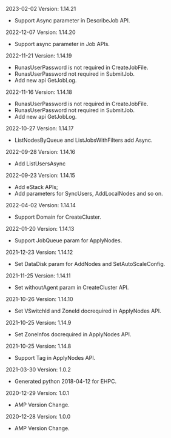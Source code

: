 2023-02-02 Version: 1.14.21
- Support Async parameter in DescribeJob API.

2022-12-07 Version: 1.14.20
- Support async parameter in Job APIs.

2022-11-21 Version: 1.14.19
- RunasUserPassword is not required in CreateJobFile.
- RunasUserPassword not required in SubmitJob.
- Add new api GetJobLog.

2022-11-16 Version: 1.14.18
- RunasUserPassword is not required in CreateJobFile.
- RunasUserPassword not required in SubmitJob.
- Add new api GetJobLog.

2022-10-27 Version: 1.14.17
- ListNodesByQueue and ListJobsWithFilters add Async.

2022-09-28 Version: 1.14.16
- Add ListUsersAsync

2022-09-23 Version: 1.14.15
- Add eStack APIs;
- Add parameters for SyncUsers, AddLocalNodes and so on.

2022-04-02 Version: 1.14.14
- Support Domain for CreateCluster.

2022-01-20 Version: 1.14.13
- Support JobQueue param for ApplyNodes.

2021-12-23 Version: 1.14.12
- Set DataDisk param for AddNodes and SetAutoScaleConfig.

2021-11-25 Version: 1.14.11
- Set withoutAgent param in CreateCluster API.

2021-10-26 Version: 1.14.10
- Set VSwitchId and ZoneId docrequired in ApplyNodes API.

2021-10-25 Version: 1.14.9
- Set ZoneInfos docrequired in ApplyNodes API.

2021-10-25 Version: 1.14.8
- Support Tag in ApplyNodes API.

2021-03-30 Version: 1.0.2
- Generated python 2018-04-12 for EHPC.

2020-12-29 Version: 1.0.1
- AMP Version Change.

2020-12-28 Version: 1.0.0
- AMP Version Change.

